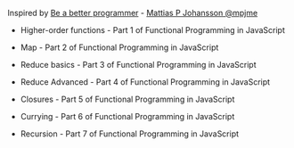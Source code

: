 Inspired by [Be a better programmer](https://www.youtube.com/channel/UCO1cgjhGzsSYb1rsB4bFe4Q/videos) - [Mattias P Johansson @mpjme](https://twitter.com/mpjme)

- Higher-order functions - Part 1 of Functional Programming in JavaScript

- Map - Part 2 of Functional Programming in JavaScript

- Reduce basics - Part 3 of Functional Programming in JavaScript

- Reduce Advanced - Part 4 of Functional Programming in JavaScript

- Closures - Part 5 of Functional Programming in JavaScript

- Currying - Part 6 of Functional Programming in JavaScript

- Recursion - Part 7 of Functional Programming in JavaScript